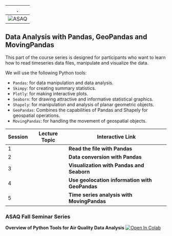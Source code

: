 | . |
| - |
| ![ASAQ](https://www.iybssd2022.org/wp-content/uploads/ASAQ.jpg) |


## Data Analysis with Pandas, GeoPandas and MovingPandas

This part of the course series is designed for participants who want to learn how to read timeseries data files, manipulate and visualize the data.

We will use the following Python tools:
- `Pandas`: for data manipulation and data analysis.
- `Skimpy`: for creating summary statistics.
- `Plotly`: for making interactive plots.
- `Seaborn`: for drawing attractive and informative statistical graphics.
- `Shapely`: for manipulation and analysis of planar geometric objects.
- `GeoPandas`: Combines the capabilities of Pandas and Shapely for geospatial operations.
- `MovingPandas`: for handling the movement of geospatial objects.



| Session | Lecture Topic | Interactive Link | 
|---|---|---|
| 1 | | **Read the file with Pandas** | [![Open In Colab](https://colab.research.google.com/assets/colab-badge.svg)](https://colab.research.google.com/github/JulesKouatchou/asaq_py/blob/main/data_analysis/session_1_read_file.ipynb) |
| 2 | | **Data conversion with Pandas**  | [![Open In Colab](https://colab.research.google.com/assets/colab-badge.svg)](https://colab.research.google.com/github/JulesKouatchou/asaq_py/blob/main/data_analysis/session_2_data_coversion.ipynb) |
| 3 | | **Visualization with Pandas and Seaborn**  | [![Open In Colab](https://colab.research.google.com/assets/colab-badge.svg)](https://colab.research.google.com/github/JulesKouatchou/asaq_py/blob/main/data_analysis/session_3_plot_seaborn.ipynb) |
| 4 | | **Use geolocation information with GeoPandas** | [![Open In Colab](https://colab.research.google.com/assets/colab-badge.svg)](https://colab.research.google.com/github/JulesKouatchou/asaq_py/blob/main/data_analysis/session_54_analysis_geopandas.ipynb) |
| 5 | | **Time series analysis with MovingPandas** | [![Open In Colab](https://colab.research.google.com/assets/colab-badge.svg)](https://colab.research.google.com/github/JulesKouatchou/asaq_py/blob/main/data_analysis/session_5_analysis_movingpandas.ipynb) |



### ASAQ Fall Seminar Series

 **Overview of Python Tools for Air Quality Data Analysis**  [![Open In Colab](https://colab.research.google.com/assets/colab-badge.svg)](https://colab.research.google.com/github/JulesKouatchou/asaq_py/blob/main/data_analysis/tutorial_python_tools.ipynb)

